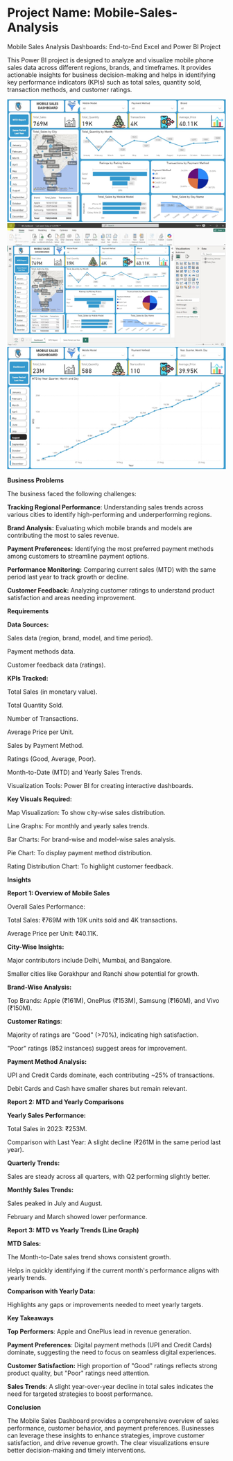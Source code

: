 # Project Name: Mobile-Sales-Analysis
Mobile Sales Analysis Dashboards: End-to-End Excel and Power BI Project

This Power BI project is designed to analyze and visualize mobile phone sales data across different regions, brands, and timeframes. It provides actionable insights for business decision-making and helps in identifying key performance indicators (KPIs) such as total sales, quantity sold, transaction methods, and customer ratings.

![dashboard_preview](https://github.com/anchu2607/Mobile-Sales-Analysis-/blob/main/Dashboard.jpg)
![same_period_last_year](https://github.com/anchu2607/Mobile-Sales-Analysis-/blob/main/Dashboard%20Preview.jpg)
![MTD_REPORT](https://github.com/anchu2607/Mobile-Sales-Analysis-/blob/main/MTD%20Report.jpg)


**Business Problems**

The business faced the following challenges:

**Tracking Regional Performance**: Understanding sales trends across various cities to identify high-performing and underperforming regions.

**Brand Analysis:** Evaluating which mobile brands and models are contributing the most to sales revenue.

**Payment Preferences:** Identifying the most preferred payment methods among customers to streamline payment options.

**Performance Monitoring:** Comparing current sales (MTD) with the same period last year to track growth or decline.

**Customer Feedback:** Analyzing customer ratings to understand product satisfaction and areas needing improvement.

**Requirements**

**Data Sources:**

Sales data (region, brand, model, and time period).

Payment methods data.

Customer feedback data (ratings).

**KPIs Tracked:**

Total Sales (in monetary value).

Total Quantity Sold.

Number of Transactions.

Average Price per Unit.

Sales by Payment Method.

Ratings (Good, Average, Poor).

Month-to-Date (MTD) and Yearly Sales Trends.

Visualization Tools: Power BI for creating interactive dashboards.

**Key Visuals Required:**

Map Visualization: To show city-wise sales distribution.

Line Graphs: For monthly and yearly sales trends.

Bar Charts: For brand-wise and model-wise sales analysis.

Pie Chart: To display payment method distribution.

Rating Distribution Chart: To highlight customer feedback.

**Insights**

**Report 1: Overview of Mobile Sales**

Overall Sales Performance:

Total Sales: ₹769M with 19K units sold and 4K transactions.

Average Price per Unit: ₹40.11K.

**City-Wise Insights:**

Major contributors include Delhi, Mumbai, and Bangalore.

Smaller cities like Gorakhpur and Ranchi show potential for growth.

**Brand-Wise Analysis:**

Top Brands: Apple (₹161M), OnePlus (₹153M), Samsung (₹160M), and Vivo (₹150M).

**Customer Ratings**:

Majority of ratings are "Good" (>70%), indicating high satisfaction.

"Poor" ratings (852 instances) suggest areas for improvement.

**Payment Method Analysis:**

UPI and Credit Cards dominate, each contributing ~25% of transactions.

Debit Cards and Cash have smaller shares but remain relevant.

**Report 2: MTD and Yearly Comparisons**

**Yearly Sales Performance:**

Total Sales in 2023: ₹253M.

Comparison with Last Year: A slight decline (₹261M in the same period last year).

**Quarterly Trends:**

Sales are steady across all quarters, with Q2 performing slightly better.

**Monthly Sales Trends:**

Sales peaked in July and August.

February and March showed lower performance.

**Report 3: MTD vs Yearly Trends (Line Graph)**

**MTD Sales:**

The Month-to-Date sales trend shows consistent growth.

Helps in quickly identifying if the current month's performance aligns with yearly trends.

**Comparison with Yearly Data:**

Highlights any gaps or improvements needed to meet yearly targets.

**Key Takeaways**

**Top Performers**: Apple and OnePlus lead in revenue generation.

**Payment Preferences**: Digital payment methods (UPI and Credit Cards) dominate, suggesting the need to focus on seamless digital experiences.

**Customer Satisfaction:** High proportion of "Good" ratings reflects strong product quality, but "Poor" ratings need attention.

**Sales Trends**: A slight year-over-year decline in total sales indicates the need for targeted strategies to boost performance.

**Conclusion**

The Mobile Sales Dashboard provides a comprehensive overview of sales performance, customer behavior, and payment preferences. Businesses can leverage these insights to enhance strategies, improve customer satisfaction, and drive revenue growth. The clear visualizations ensure better decision-making and timely interventions.
